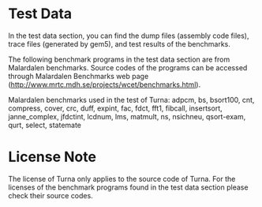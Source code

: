 # Test Data

In the test data section, you can find the dump files (assembly code files), trace files (generated by gem5), and test results of the benchmarks.

The following benchmark programs in the test data section are from Malardalen benchmarks. Source codes of the programs can be accessed through Malardalen Benchmarks web page (http://www.mrtc.mdh.se/projects/wcet/benchmarks.html).

Malardalen benchmarks used in the test of Turna: adpcm, bs, bsort100, cnt, compress, cover, crc, duff, expint, fac, fdct, fft1, fibcall, insertsort, janne_complex, jfdctint, lcdnum, lms, matmult, ns, nsichneu, qsort-exam, qurt, select, statemate 

# License Note

The license of Turna only applies to the source code of Turna. For the licenses of the benchmark programs found in the test data section please check their source codes.
